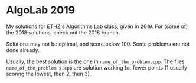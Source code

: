 # AlgoLab 2019

My solutions for ETHZ's Algorithms Lab class, given in 2019. For (some of) the 2018 solutions, check out the 2018 branch.

Solutions may not be optimal, and score below 100. Some problems are not done already.

Usually, the best solution is the one in `name_of_the_problem.cpp`. The files `name_of_the_problem x.cpp` are solution working for fewer points (1 usually scoring the lowest, then 2, then 3).

